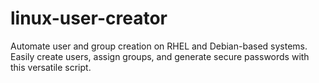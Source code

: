 # linux-user-creator
Automate user and group creation on RHEL and Debian-based systems. Easily create users, assign groups, and generate secure passwords with this versatile script.
